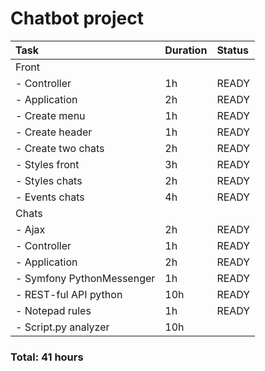 # Chatbot project

| Task                      | Duration | Status |
|:--------------------------|:---------|:-------|
| Front                     |          |        |
| - Controller              | 1h       | READY  |
| - Application             | 2h       | READY  |
| - Create menu             | 1h       | READY  |
| - Create header           | 1h       | READY  |
| - Create two chats        | 2h       | READY  |
| - Styles front            | 3h       | READY  |
| - Styles chats            | 2h       | READY  |
| - Events chats            | 4h       | READY  |
| Chats                     |          |        |
| - Ajax                    | 2h       | READY  |
| - Controller              | 1h       | READY  |
| - Application             | 2h       | READY  |
| - Symfony PythonMessenger | 1h       | READY  |
| - REST-ful API python     | 10h      | READY  |
| - Notepad rules           | 1h       | READY  |
| - Script.py analyzer      | 10h      |        |

### Total: 41 hours